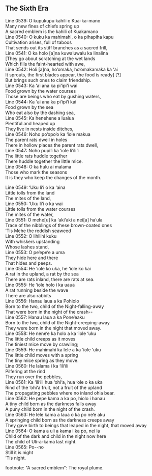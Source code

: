 ## The Sixth Era

Line 0539: O kupukupu kahili o Kua-ka-mano  
Many new fines of chiefs spring up  
A sacred emblem is the kahili of Kuakamano  
Line 0540: O kuku ka mahimahi, o ka pihapiha kapu  
Cultivation arises, full of taboos  
That sends out its stiff branches as a sacred frill,  
Line 0541: O ka holo [a]na kuwaluwalu ka linalina  
[They go about scratching at the wet lands  
Which fills the faint-hearted with awe,  
Line 0542: Holi [a]na, ho‘omaka, ho‘omakamaka ka ‘ai  
It sprouts, the first blades appear, the food is ready] [?]  
But brings such ones to claim friendship.  
Line 0543: Ka ‘ai ana ka pi‘ipi‘i wai  
Food grown by the water courses  
Those are beings who eat by gushing waters,  
Line 0544: Ka ‘ai ana ka pi‘ipi‘i kai  
Food grown by the sea  
Who eat also by the dashing sea,  
Line 0545: Ka henehene a lualua  
Plentiful and heaped up  
They live in nests inside ditches,  
Line 0546: Noho po‘opo‘o ka ‘iole makua  
The parent rats dwell in holes  
There in hollow places the parent rats dwell,  
Line 0547: Noho pupi‘i ka ‘iole li‘ili‘i  
The little rats huddle together  
There huddle together the little mice.  
Line 0548: O ka hulu ai malama  
Those who mark the seasons  
It is they who keep the changes of the month.  
  
Line 0549: ‘Uku li‘i o ka ‘aina  
Little tolls from the land  
The mites of the land,  
Line 0550: ‘Uku li‘i o ka wai  
Little tolls from the water courses  
The mites of the water,  
Line 0551: O mehe[u] ka ‘aki‘aki a nei[a] ha‘ula  
Trace of the nibblings of these brown-coated ones  
’Tis Mehe the reddish seaweed  
Line 0552: O lihilihi kuku  
With whiskers upstanding  
Whose lashes stand,  
Line 0553: O pe‘epe‘e a uma  
They hide here and there  
That hides and peeps.  
Line 0554: He ‘iole ko uka, he ‘iole ko kai  
A rat in the upland, a rat by the sea  
There are rats inland, there are rats at sea.  
Line 0555: He ‘iole holo i ka uaua  
A rat running beside the wave  
There are also rabbits  
Line 0556: Hanau laua a ka Pohiolo  
Born to the two, child of the Night-falling-away  
That were born in the night of the crash--  
Line 0557: Hanau laua a ka Pone‘eaku  
Born to the two, child of the Night-creeping-away  
They were born in the night that moved away.  
Line 0558: He nene‘e ka holo a ka ‘iole ‘uku  
The little child creeps as it moves  
The tiniest mice move by crawling;  
Line 0559: He mahimahi ka lele a ka ‘iole ‘uku  
The little child moves with a spring  
The tiny mice spring as they move.  
Line 0560: He lalama i ka ‘ili‘ili  
Pilfering at the rind  
They run over the pebbles,  
Line 0561: Ka ‘ili‘ili hua ‘ohi‘a, hua ‘ole o ka uka  
Rind of the ‘ohi‘a fruit, not a fruit of the upland  
The propagating pebbles where no inland ohia bear.  
Line 0562: He pepe kama a ka po, hiolo i hanau  
A tiny child born as the darkness falls away  
A puny child born in the night of the crash.  
Line 0563: He lele kama a laua o ka po ne‘e aku  
A springing child born as the darkness creeps away  
They gave birth to beings that leaped in the night, that moved away  
Line 0564: O kama a uli a kama i ka po, nei la  
Child of the dark and child in the night now here  
The child of Uli-a-kama last night.  
Line 0565: Po--no  
    Still it is night  
    ’Tis night.  
  
footnote: "A sacred emblem": The royal plume.  
